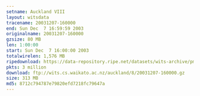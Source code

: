 ```yaml
---
setname: Auckland VIII
layout: witsdata
tracename: 20031207-160000
end: Sun Dec  7 16:59:59 2003
originalname: 20031207-160000
gzsize: 80 MB
len: 1:00:00
start: Sun Dec  7 16:00:00 2003
totalwirelen: 1,576 MB
ripedownload: https://data-repository.ripe.net/datasets/wits-archive/pma/long/auck/8//20031207-160000.gz
pkts: 3 million
download: ftp://wits.cs.waikato.ac.nz/auckland/8/20031207-160000.gz
size: 313 MB
md5: 8712c794787e79820efd7218fc79647a
---
```


